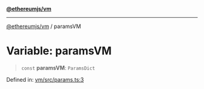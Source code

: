 [**@ethereumjs/vm**](../README.md)

***

[@ethereumjs/vm](../README.md) / paramsVM

# Variable: paramsVM

> `const` **paramsVM**: `ParamsDict`

Defined in: [vm/src/params.ts:3](https://github.com/Dargon789/ethereumjs-monorepo/blob/master/packages/vm/src/params.ts#L3)
